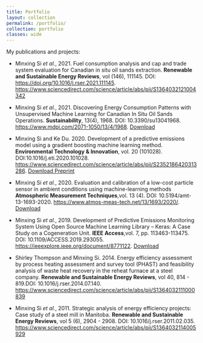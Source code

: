 ```yaml
---
title: Portfolio
layout: collection
permalink: /portfolio/
collection: portfolio
classes: wide
---
```


My publications and projects:

- Minxing Si _et al._, 2021. Fuel consumption analysis and cap and trade system evaluation for Canadian in situ oil sands extraction. **Renewable and Sustainable Energy Reviews**, vol (146), 111145. DOI: https://doi.org/10.1016/j.rser.2021.111145. <https://www.sciencedirect.com/science/article/abs/pii/S1364032121004342>

- Minxing Si _et al._, 2021. Discovering Energy Consumption Patterns with Unsupervised Machine Learning for Canadian In Situ Oil Sands Operations. **Sustainability**, 13(4), 1968. DOI: 10.3390/su13041968. <https://www.mdpi.com/2071-1050/13/4/1968>. [Download](./assets/files/sustainability-13-01968-v2.pdf)

- Minxing Si and Ke Du. 2020. Development of a predictive emissions model using a gradient boosting machine learning method. **Environmental Technology & Innovation**, vol. 20 (101028). DOI:10.1016/j.eti.2020.101028. <https://www.sciencedirect.com/science/article/abs/pii/S2352186420313286>. [Download Preprint](./assets/files/PEMS_XGBoost_ETI.pdf)

- Minxing Si _et al._, 2020. Evaluation and calibration of a low-cost particle sensor in ambient conditions using machine-learning methods **Atmospheric Measurement Techniques**,vol. 13 (4). DOI: 10.5194/amt-13-1693-2020. <https://www.atmos-meas-tech.net/13/1693/2020/>. [Download](./assets/files/AMT_Sensor.pdf)

- Minxing Si _et al._, 2019. Development of Predictive Emissions Monitoring System Using Open Source Machine Learning Library – Keras: A Case Study on a Cogeneration Unit. **IEEE Access**,vol. 7, pp. 113463-113475. DOI: 10.1109/ACCESS.2019.293055. <https://ieeexplore.ieee.org/document/8771122>. [Download](./assets/files/IEEE_PEMS.pdf)

- Shirley Thompson and Minxing Si. 2014. Energy efficiency assessment by process heating assessment and survey tool (PHAST) and feasibility analysis of waste heat recovery in the reheat furnace at a steel company. **Renewable and Sustainable Energy Reviews**, vol 40, 814 - 819.DOI: 10.1016/j.rser.2014.07.140. <https://www.sciencedirect.com/science/article/abs/pii/S1364032111000839>

- Minxing Si _et al._, 2011. Strategic analysis of energy efficiency projects: Case study of a steel mill in Manitoba. **Renewable and Sustainable Energy Reviews**, vol 5 (6), 2904 - 2908. DOI: 10.1016/j.rser.2011.02.035. <https://www.sciencedirect.com/science/article/abs/pii/S1364032114005929>
